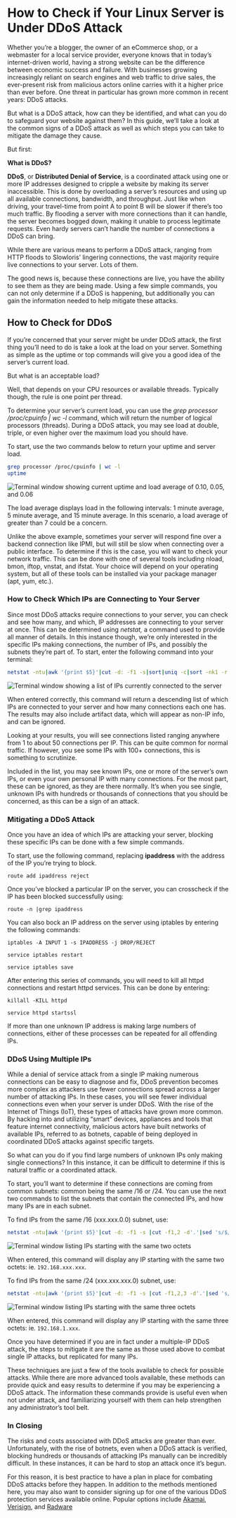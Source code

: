 
# How to Check if Your Linux Server is Under DDoS Attack

Whether you’re a blogger, the owner of an eCommerce shop, or a webmaster
for a local service provider, everyone knows that in today’s
internet-driven world, having a strong website can be the difference
between economic success and failure. With businesses growing
increasingly reliant on search engines and web traffic to drive sales,
the ever-present risk from malicious actors online carries with it a
higher price than ever before. One threat in particular has grown more
common in recent years: DDoS attacks.

But what is a DDoS attack, how can they be identified, and what can you
do to safeguard your website against them? In this guide, we’ll take a
look at the common signs of a DDoS attack as well as which steps you can
take to mitigate the damage they cause.

But first:

**What is DDoS?**

**DDoS**, or **Distributed Denial of Service**, is a coordinated attack
using one or more IP addresses designed to cripple a website by making
its server inaccessible. This is done by overloading a server’s
resources and using up all available connections, bandwidth, and
throughput. Just like when driving, your travel-time from point A to
point B will be slower if there’s too much traffic. By flooding a server
with more connections than it can handle, the server becomes bogged
down, making it unable to process legitimate requests. Even hardy
servers can’t handle the number of connections a DDoS can bring.

While there are various means to perform a DDoS attack, ranging from
HTTP floods to Slowloris’ lingering connections, the vast majority
require live connections to your server. Lots of them.

The good news is, because these connections are live, you have the
ability to see them as they are being made. Using a few simple commands,
you can not only determine if a DDoS is happening, but additionally you
can gain the information needed to help mitigate these attacks.

## How to Check for DDoS

If you’re concerned that your server might be under DDoS attack, the
first thing you’ll need to do is take a look at the load on your server.
Something as simple as the uptime or top commands will give you a good
idea of the server’s current load.

But what is an acceptable load?

Well, that depends on your CPU resources or available threads. Typically
though, the rule is one point per thread.

To determine your server’s current load, you can use the *grep processor
/proc/cpuinfo | wc -l* command, which will return the number of logical
processors (threads). During a DDoS attack, you may see load at double,
triple, or even higher over the maximum load you should have.

To start, use the two commands below to return your uptime and server
load.

```bash
grep processor /proc/cpuinfo | wc -l
uptime
```

![Terminal window showing current uptime and load average of 0.10, 0.05,
and 0.06
](https://lh6.googleusercontent.com/uSlW7bxQ_ZWY9vSf8o9-Xf8UiXmEg4-r9mDnZv8rwHUSY1FXQcsauUeJuX5KxNBKvk4gEJFxF5D4e_CUvr1V4u5Lxw3XCFNAZ7zwvSXAK4LOOTHSwjLBZ3I-HATQLUs2iamavsip "load average displays")

The load average displays load in the following intervals: 1 minute
average, 5 minute average, and 15 minute average. In this scenario, a
load average of greater than 7 could be a concern.

Unlike the above example, sometimes your server will respond fine over a
backend connection like IPMI, but will still be slow when connecting
over a public interface. To determine if this is the case, you will want
to check your network traffic. This can be done with one of several
tools including nload, bmon, iftop, vnstat, and ifstat. Your choice will
depend on your operating system, but all of these tools can be installed
via your package manager (apt, yum, etc.).

### How to Check Which IPs are Connecting to Your Server

Since most DDoS attacks require connections to your server, you can
check and see how many, and which, IP addresses are connecting to your
server at once. This can be determined using *netstat,* a command used
to provide all manner of details. In this instance though, we’re only
interested in the specific IPs making connections, the number of IPs,
and possibly the subnets they’re part of. To start, enter the following
command into your terminal:

```bash
netstat -ntu|awk '{print $5}'|cut -d: -f1 -s|sort|uniq -c|sort -nk1 -r
```

![Terminal window showing a list of IPs currently connected to the
server](https://lh4.googleusercontent.com/JTNVeRsWddkAJomW66D8E0Lkm-bieujQGozsaUjfo7F7kF1P8qptS-IPGZzXY8v3sJtHMx2hiWRHkxfyz8HiHu7Ucn73IOlgxkw0OF9E_eusXisGSWvWkbKpTuXwGaxPIrbCCTNl "results")

 When entered correctly, this command will return a descending list of
which IPs are connected to your server and how many connections each one
has. The results may also include artifact data, which will appear as
non-IP info, and can be ignored.

Looking at your results, you will see connections listed ranging
anywhere from 1 to about 50 connections per IP. This can be quite common
for normal traffic. If however, you see some IPs with 100+ connections,
this is something to scrutinize.

Included in the list, you may see known IPs, one or more of the server’s
own IPs, or even your own personal IP with many connections. For the
most part, these can be ignored, as they are there normally. It’s when
you see single, unknown IPs with hundreds or thousands of connections
that you should be concerned, as this can be a sign of an attack.

### Mitigating a DDoS Attack

Once you have an idea of which IPs are attacking your server, blocking
these specific IPs can be done with a few simple commands.

To start, use the following command, replacing **ipaddress** with the
address of the IP you’re trying to block.

`route add ipaddress reject`

Once you’ve blocked a particular IP on the server, you can crosscheck if
the IP has been blocked successfully using:

`route -n |grep ipaddress`

You can also bock an IP address on the server using iptables by entering
the following commands:

`iptables -A INPUT 1 -s IPADDRESS -j DROP/REJECT`

`service iptables restart`

`service iptables save`

After entering this series of commands, you will need to kill all httpd
connections and restart httpd services. This can be done by entering:

`killall -KILL httpd`

`service httpd startssl`

If more than one unknown IP address is making large numbers of
connections, either of these processes can be repeated for all offending
IPs.

### DDoS Using Multiple IPs

While a denial of service attack from a single IP making numerous
connections can be easy to diagnose and fix, DDoS prevention becomes
more complex as attackers use fewer connections spread across a larger
number of attacking IPs. In these cases, you will see fewer individual
connections even when your server is under DDoS. With the rise of the
Internet of Things (IoT), these types of attacks have grown more common.
By hacking into and utilizing “smart” devices, appliances and tools that
feature internet connectivity, malicious actors have built networks of
available IPs, referred to as botnets, capable of being deployed in
coordinated DDoS attacks against specific targets.

So what can you do if you find large numbers of unknown IPs only making
single connections? In this instance, it can be difficult to determine
if this is natural traffic or a coordinated attack.

To start, you’ll want to determine if these connections are coming from
common subnets: common being the same /16 or /24. You can use the next
two commands to list the subnets that contain the connected IPs, and how
many IPs are in each subnet.

To find IPs from the same /16 (xxx.xxx.0.0) subnet, use:

```bash
netstat -ntu|awk '{print $5}'|cut -d: -f1 -s |cut -f1,2 -d'.'|sed 's/$/.0.0/'|sort|uniq -c|sort -nk1 -r
```

![Terminal window listing IPs starting with the same two
octets](https://lh5.googleusercontent.com/o3lNT_4Q9egNduQCYa1dz-f9LYBf875haf6M5GWY1SaNXaCWNSetsP6rmUO8ZQEZJmJm7ATPKUnHhh1XaoiKD6OCVHdbBJI_OskjMGzeIB4yf4Ul59aqlbLJY8bZX8hpNWEt1ktk "IP with two octets")

When entered, this command will display any IP starting with the same
two octets: ie. `192.168.xxx.xxx`.

To find IPs from the same /24 (xxx.xxx.xxx.0) subnet, use:

```bash
netstat -ntu|awk '{print $5}'|cut -d: -f1 -s |cut -f1,2,3 -d'.'|sed 's/$/.0/'|sort|uniq -c|sort -nk1 -r
```

![Terminal window listing IPs starting with the same three
octets](https://lh4.googleusercontent.com/ugF6gkfHYhdOx9BifM6QUUxM5US206nXEibhOatvSEH0Ux3aEhOoMxoKS64KrXJdcC7r9JAm-Jd00godbj-yGfedcrPBX7wUgAE3DVM02CEcSGkSt6_bQEzYuCE7-B1EvDGIs3sL "3 octets")

When entered, this command will display any IP starting with the same
three octets: ie. `192.168.1.xxx`.

Once you have determined if you are in fact under a multiple-IP DDoS
attack, the steps to mitigate it are the same as those used above to
combat single IP attacks, but replicated for many IPs.

These techniques are just a few of the tools available to check for
possible attacks. While there are more advanced tools available, these
methods can provide quick and easy results to determine if you may be
experiencing a DDoS attack. The information these commands provide is
useful even when not under attack, and familiarizing yourself with them
can help strengthen any administrator’s tool belt.

### In Closing

The risks and costs associated with DDoS attacks are greater than ever.
Unfortunately, with the rise of botnets, even when a DDoS attack is
verified, blocking hundreds or thousands of attacking IPs manually can
be incredibly difficult. In these instances, it can be hard to stop an
attack once it’s begun.

For this reason, it is best practice to have a plan in place for
combating DDoS attacks before they happen. In addition to the methods
mentioned here, you may also want to consider signing up for one of the
various DDoS protection services available online. Popular options
include [Akamai](https://www.akamai.com/),
[Verisign](https://www.verisign.com/), and
[Radware](https://www.radware.com/)